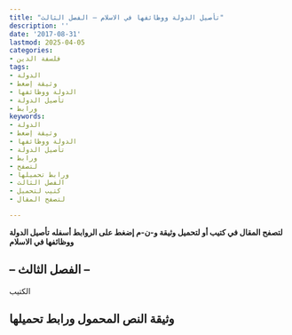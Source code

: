 ```yaml
---
title: "تأصيل الدولة ووظائفها في الاسلام – الفصل الثالث"
description: ''
date: '2017-08-31'
lastmod: 2025-04-05
categories:
- فلسفة الدين
tags:
- الدولة
- وثيقة إضغط
- الدولة ووظائفها
- تأصيل الدولة
- ورابط
keywords:
- الدولة
- وثيقة إضغط
- الدولة ووظائفها
- تأصيل الدولة
- ورابط
- لتصفح
- ورابط تحميلها
- الفصل الثالث
- كتيب لتحميل
- لتصفح المقال

---
```

**لتصفح المقال في كتيب أو لتحميل وثيقة و-ن-م إضغط على الروابط أسفله** **تأصيل الدولة ووظائفها في الاسلام**

## **– الفصل الثالث –**

الكتيب

## وثيقة النص المحمول ورابط تحميلها

###
